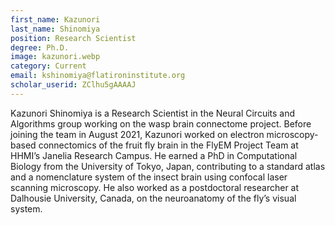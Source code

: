 ```yaml
---
first_name: Kazunori 
last_name: Shinomiya
position: Research Scientist
degree: Ph.D.
image: kazunori.webp
category: Current
email: kshinomiya@flatironinstitute.org
scholar_userid: ZClhu5gAAAAJ
---
```

<!-- bio below -->
Kazunori Shinomiya is a Research Scientist in the Neural Circuits and Algorithms group working on the wasp brain connectome project. Before joining the team in August 2021, Kazunori worked on electron microscopy-based connectomics of the fruit fly brain in the FlyEM Project Team at HHMI’s Janelia Research Campus. He earned a PhD in Computational Biology from the University of Tokyo, Japan, contributing to a standard atlas and a nomenclature system of the insect brain using confocal laser scanning microscopy. He also worked as a postdoctoral researcher at Dalhousie University, Canada, on the neuroanatomy of the fly’s visual system.